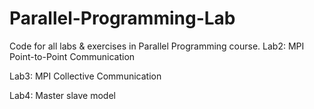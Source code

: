 # Parallel-Programming-Lab
Code for all labs & exercises in Parallel Programming course. 
Lab2:
    MPI Point-to-Point Communication
    
Lab3:
    MPI Collective Communication

Lab4:
    Master slave model 
